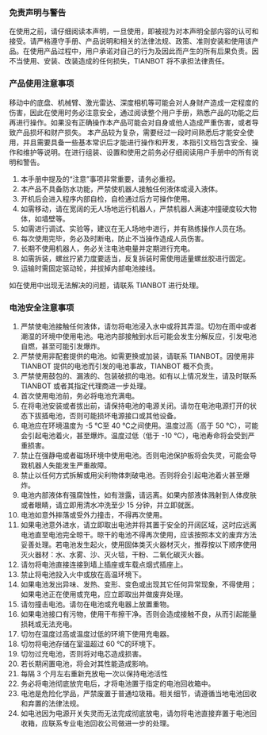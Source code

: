 ### **免责声明与警告**

在使用之前，请仔细阅读本声明，一旦使用，即被视为对本声明全部内容的认可和接受。请严格遵守手册、产品说明和相关的法律法规、政策、准则安装和使用该产品。在使用产品过程中，用户承诺对自己的行为及因此而产生的所有后果负责。因不当使用、安装、改装造成的任何损失，TIANBOT 将不承担法律责任。

### **产品使用注意事项**

移动中的底盘、机械臂、激光雷达、深度相机等可能会对人身财产造成一定程度的伤害，因此在使用时务必注意安全，通过阅读整个用户手册，熟悉产品的功能之后再进行操作。如果没有正确操作本产品可能会对自身或他人造成严重伤害，或者导致产品损坏和财产损失。
 本产品较为复杂，需要经过一段时间熟悉后才能安全使用，并且需要具备一些基本常识后才能进行操作和开发，本指引文档包含安全、操作和维护等说明。在进行组装、设置和使用之前务必仔细阅读用户手册中的所有说明和警告。

1. 本手册中提及的“注意”事项非常重要，请务必重视。
2. 本产品不具备防水功能，严禁使机器人接触任何液体或浸入液体。
3. 开机后会进入程序内部自检，自检通过后方可操作使用。
4. 如需移动，请在宽阔的无人场地运行机器人，严禁机器人满速冲撞硬度较大物体，如墙壁等。
5. 如需进行调试、实验等，建议在无人场地中进行，并有熟练操作人员在场。
6. 每次使用完毕，务必及时断电，防止不当操作造成人员伤害。
7. 长期不使用机器人，务必关注电池电量并定期进行充电。
8. 如需拆装，螺丝拧紧力度要适当，反复拆装时需使用适量螺丝胶进行固定。
9. 运输时需固定驱动轮，并拔掉内部电池接线。

如在使用中出现无法解决的问题，请联系 TIANBOT 进行处理。

### **电池安全注意事项**

1. 严禁使电池接触任何液体，请勿将电池浸入水中或将其弄湿。切勿在雨中或者潮湿的环境中使用电池。电池内部接触到水后可能会发生分解反应，引发电池自燃，甚至可能引发爆炸。
2. 严禁使用非配套提供的电池。如需更换或加装，请联系 TIANBOT。因使用非 TIANBOT 提供的电池而引发的电池事故，TIANBOT 概不负责。
3. 严禁使用鼓包的、漏液的、包装破损的电池。如有以上情况发生，请及时联系 TIANBOT 或者其指定代理商进一步处理。
4. 首次使用电池前，务必将电池充满电。
5. 在将电池安装或者拔出前，请保持电池的电源关闭。请勿在电池电源打开的状态下拔插电池，否则可能损坏电源接口或其他设备。
6. 电池应在环境温度为 -5 ℃至 40 ℃之间使用。温度过高（高于 50 ℃），可能会引起电池着火，甚至爆炸。温度过低（低于 -10 ℃），电池寿命将会受到严重损害。
7. 禁止在强静电或者磁场环境中使用电池。否则电池保护板将会失灵，可能会导致机器人失能发生严重故障。
8. 禁止以任何方式拆解或用尖利物体刺破电池。否则将会引起电池着火甚至爆炸。
9. 电池内部液体有强腐蚀性，如有泄露，请远离。如果内部液体溅射到人体皮肤或者眼睛，请立即用清水冲洗至少 15 分钟，并立即就医。
10. 电池如意外摔落或受外力撞击，不得再次使用。
11. 如果电池意外进水，请立即取出电池并将其置于安全的开阔区域，这时应远离电池直至电池完全晾干。晾干的电池不得再次使用，应该按照本文的废弃方法妥善处理。若电池发生起火，使用固体类灭火器材灭火，推荐按以下顺序使用灭火器材：水、水雾、沙、灭火毯，干粉、二氧化碳灭火器。
12. 请勿将电池直接连接到墙上插座或车载点烟式插座上。
13. 禁止将电池投入火中或放在高温环境下。
14. 如果电池发出异味、发热、变形、变色或出现其它任何异常现象，不得使用；如果电池正在使用或充电，应立即取出并做废弃处理。
15. 请勿撞击电池。请勿在电池或充电器上放置重物。
16. 如果电池接口有污物，使用干布擦干净。否则会造成接触不良，从而引起能量损耗或无法充电。
17. 切勿在温度过高或温度过低的环境下使用充电器。
18. 切勿将电池存储在室温超过 60 ℃的环境下。
19. 切勿过充电池，否则将对电芯造成损害。
20. 若长期闲置电池，将会对其性能造成影响。
21. 每隔 3 个月左右重新充放电一次以保持电池活性
22. 务必将电池彻底放完电后，才将电池置于指定的电池回收箱中。
23. 电池是危险化学品，严禁废置于普通垃圾箱。相关细节，请遵循当地电池回收和弃置的法律法规。
24. 如电池因为电源开关失灵而无法完成彻底放电，请勿将电池直接弃置于电池回收箱，应联系专业电池回收公司做进一步的处理。
